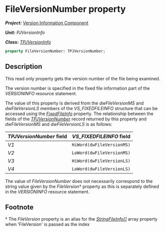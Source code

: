 # FileVersionNumber property

***Project:*** [Version Information Component](../API.md)

***Unit:*** _PJVersionInfo_

***Class:*** [_TPJVersionInfo_](./TPJVersionInfo.md)

```pascal
property FileVersionNumber: TPJVersionNumber;
```

## Description

This read only property gets the version number of the file being examined.

The version number is specified in the fixed file information part of the _VERSIONINFO_ resource statement.

The value of this property is derived from the _dwFileVersionMS_ and _dwFileVersionLS_ members of the *VS_FIXEDFILEINFO* structure that can be accessed using the [_FixedFileInfo_](./TPJVersionInfo-FixedFileInfo.md) property. The relationship between the fields of the [_TPJVersionNumber_](./TPJVersionNumber.md) record returned by this property and _dwFileVersionMS_ and _dwFileVersionLS_ is as follows:

_TPJVersionNumber_ field | _VS_FIXEDFILEINFO_ field
-------------------------|-------------------------
_V1_                     | `HiWord(dwFileVersionMS)`
_V2_                     | `LoWord(dwFileVersionMS)`
_V3_                     | `HiWord(dwFileVersionLS)`
_V4_                     | `LoWord(dwFileVersionLS)`

The value of _FileVersionNumber_ does not necessarily correspond to the string value given by the _FileVersion_† property as this is separately defined in the _VERSIONINFO_ resource statement.

## Footnote

† The _FileVersion_ property is an alias for the [_StringFileInfo[]_](./TPJVersionInfo-StringFileInfo.md) array property when 'FileVersion' is passed as the index
